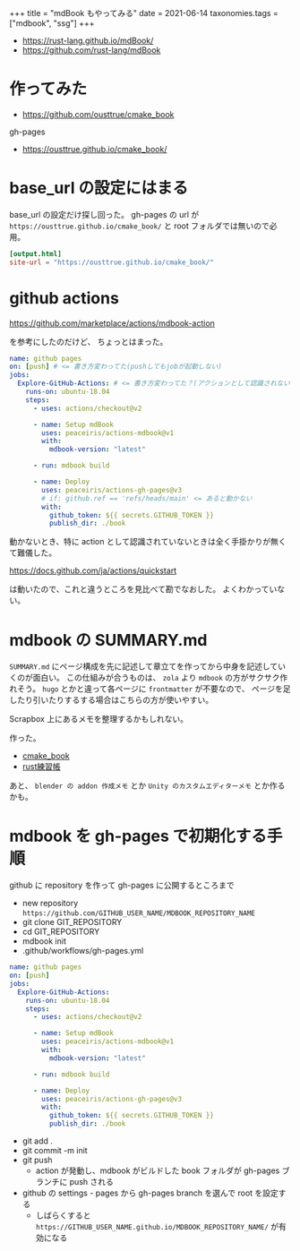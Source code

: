 +++
title = "mdBook もやってみる"
date = 2021-06-14
taxonomies.tags = ["mdbook", "ssg"]
+++

* <https://rust-lang.github.io/mdBook/>
* <https://github.com/rust-lang/mdBook>

# 作ってみた

* <https://github.com/ousttrue/cmake_book>

gh-pages

* <https://ousttrue.github.io/cmake_book/>

# base_url の設定にはまる

base_url の設定だけ探し回った。
gh-pages の url が `https://ousttrue.github.io/cmake_book/` と root フォルダでは無いので必用。

```book.toml
[output.html]
site-url = "https://ousttrue.github.io/cmake_book/"
```

# github actions

<https://github.com/marketplace/actions/mdbook-action>

を参考にしたのだけど、
ちょっとはまった。

```yml
name: github pages
on: [push] # <= 書き方変わってた(pushしてもjobが起動しない)
jobs:
  Explore-GitHub-Actions: # <= 書き方変わってた？(アクションとして認識されない？)
    runs-on: ubuntu-18.04
    steps:
      - uses: actions/checkout@v2

      - name: Setup mdBook
        uses: peaceiris/actions-mdbook@v1
        with:
          mdbook-version: "latest"

      - run: mdbook build

      - name: Deploy
        uses: peaceiris/actions-gh-pages@v3
        # if: github.ref == 'refs/heads/main' <= あると動かない
        with:
          github_token: ${{ secrets.GITHUB_TOKEN }}
          publish_dir: ./book
```

動かないとき、特に action として認識されていないときは全く手掛かりが無くて難儀した。

<https://docs.github.com/ja/actions/quickstart>

は動いたので、これと違うところを見比べて勘でなおした。
よくわかっていない。

# mdbook の SUMMARY.md

`SUMMARY.md` にページ構成を先に記述して章立てを作ってから中身を記述していくのが面白い。
この仕組みが合うものは、 `zola` より `mdbook` の方がサクサク作れそう。
`hugo` とかと違って各ページに `frontmatter` が不要なので、
ページを足したり引いたりするする場合はこちらの方が使いやすい。

Scrapbox 上にあるメモを整理するかもしれない。

作った。

* [cmake_book](https://ousttrue.github.io/cmake_book/)
* [rust練習帳](https://ousttrue.github.io/rust_exercise_book/)

あと、 `blender の addon 作成メモ` とか `Unity のカスタムエディターメモ` とか作るかも。

# mdbook を gh-pages で初期化する手順

github に repository を作って gh-pages に公開するところまで

* new repository `https://github.com/GITHUB_USER_NAME/MDBOOK_REPOSITORY_NAME`
* git clone GIT_REPOSITORY
* cd GIT_REPOSITORY
* mdbook init
* .github/workflows/gh-pages.yml

```yaml
name: github pages
on: [push]
jobs:
  Explore-GitHub-Actions:
    runs-on: ubuntu-18.04
    steps:
      - uses: actions/checkout@v2

      - name: Setup mdBook
        uses: peaceiris/actions-mdbook@v1
        with:
          mdbook-version: "latest"

      - run: mdbook build

      - name: Deploy
        uses: peaceiris/actions-gh-pages@v3
        with:
          github_token: ${{ secrets.GITHUB_TOKEN }}
          publish_dir: ./book
```

* git add .
* git commit -m init
* git push
    * action が発動し、mdbook がビルドした book フォルダが gh-pages ブランチに push される
* github の settings - pages から gh-pages branch を選んで root を設定する
    * しばらくすると `https://GITHUB_USER_NAME.github.io/MDBOOK_REPOSITORY_NAME/` が有効になる


